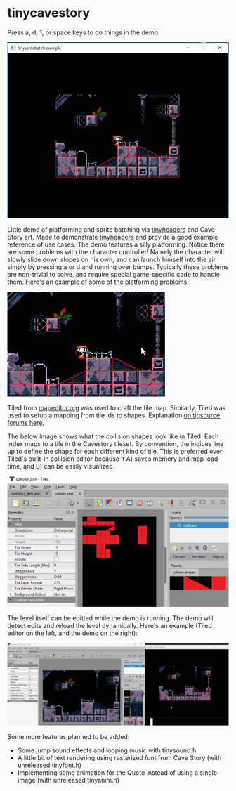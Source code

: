 # tinycavestory
Press a, d, 1, or space keys to do things in the demo.

![screenshot 1](/screenshots/tinycavestory.png?raw=true)

Little demo of platforming and sprite batching via [tinyheaders](https://github.com/RandyGaul/tinyheaders) and Cave Story art. Made to demonstrate [tinyheaders](https://github.com/RandyGaul/tinyheaders) and provide a good example reference of use cases. The demo features a silly platforming. Notice there are some problems with the character controller! Namely the character will slowly slide down slopes on his own, and can launch himself into the air simply by pressing a or d and running over bumps. Typically these problems are non-trivial to solve, and require special game-specific code to handle them. Here's an example of some of the platforming problems:

![screenshot 4](/screenshots/tinycavestory_slide.gif?raw=true)

Tiled from [mapeditor.org](https://www.mapeditor.org/) was used to craft the tile map. Similarly, Tiled was used to setup a mapping from tile ids to shapes. Explanation [on tigsource forums here](https://forums.tigsource.com/index.php?topic=46289.820msg1378707#msg1378707).

The below image shows what the collision shapes look like in Tiled. Each index maps to a tile in the Cavestory tileset. By convention, the indices line up to define the shape for each different kind of tile. This is preferred over Tiled's built-in collision editor because it A) saves memory and map load time, and B) can be easily visualized.

![screenshot 2](/screenshots/collision_tiled.png?raw=true)

The level itself can be editted while the demo is running. The demo will detect edits and reload the level dynamically. Here's an example (Tiled editor on the left, and the demo on the right):

![screenshot 3](/screenshots/tinycavestory_live_edit.gif?raw=true)

Some more features planned to be added:
* Some jump sound effects and looping music with tinysound.h
* A little bit of text rendering using rasterized font from Cave Story (with unreleased tinyfont.h)
* Implementing some animation for the Quote instead of using a single image (with unreleased tinyanim.h)
